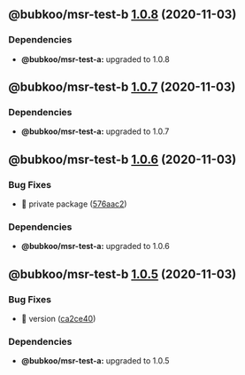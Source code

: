 ## @bubkoo/msr-test-b [1.0.8](https://github.com/bubkoo/monorepo-semantic-release/compare/@bubkoo/msr-test-b@1.0.7...@bubkoo/msr-test-b@1.0.8) (2020-11-03)





### Dependencies

* **@bubkoo/msr-test-a:** upgraded to 1.0.8

## @bubkoo/msr-test-b [1.0.7](https://github.com/bubkoo/monorepo-semantic-release/compare/@bubkoo/msr-test-b@1.0.6...@bubkoo/msr-test-b@1.0.7) (2020-11-03)





### Dependencies

* **@bubkoo/msr-test-a:** upgraded to 1.0.7

## @bubkoo/msr-test-b [1.0.6](https://github.com/bubkoo/monorepo-semantic-release/compare/@bubkoo/msr-test-b@1.0.5...@bubkoo/msr-test-b@1.0.6) (2020-11-03)


### Bug Fixes

* 🐛 private package ([576aac2](https://github.com/bubkoo/monorepo-semantic-release/commit/576aac28a2c507c1daba0f319cf42319abb5993e))





### Dependencies

* **@bubkoo/msr-test-a:** upgraded to 1.0.6

## @bubkoo/msr-test-b [1.0.5](https://github.com/bubkoo/monorepo-semantic-release/compare/@bubkoo/msr-test-b@1.0.4...@bubkoo/msr-test-b@1.0.5) (2020-11-03)


### Bug Fixes

* 🐛 version ([ca2ce40](https://github.com/bubkoo/monorepo-semantic-release/commit/ca2ce40dd5f237aced4be1185a0247112089a0b5))





### Dependencies

* **@bubkoo/msr-test-a:** upgraded to 1.0.5
